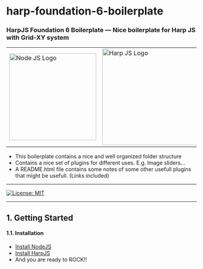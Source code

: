 # harp-foundation-6-boilerplate


### HarpJS Foundation 6 Boilerplate — Nice boilerplate for Harp JS with Grid-XY system

<table width="100%">
	<tr>
		<td>
			<a href="https://nodejs.org/en/">
			<img src="https://www.netgains.org/wp-content/uploads/2014/01/node_js.png" width="230" title="Node JS Logo">
			</a>
		</td>
		<td>
			<a href="http://harpjs.com/">
			<img src="http://sintaxi.com/assets/img/harp-banner.svg" width="256" title="Harp JS Logo">
			</a>
		</td>
		<td>
			<a href="https://foundation.zurb.com/sites/docs/xy-grid.html">
			<img src="https://foundation.zurb.com/assets/img/learn/features/svgs/code-reduction-01.svg" width="256" title="Zurb Foundation Logo">
			</a>
		</td>
	</tr>
</table>


- This boilerplate contains a nice and well organized folder structure 
- Contains a nice set of plugins for different uses. E.g. Image sliders... 
- A README.html file contains some notes of some other usefull plugins that might be usefull. (Links included) 

***

[![License: MIT](https://img.shields.io/badge/License-MIT-yellow.svg)](https://opensource.org/licenses/MIT)


***

## 1. Getting Started

#### 1.1. Installation

- [Install NodeJS](https://nodejs.org/en/)
- [Install HarpJS](http://harpjs.com/)
- And you are ready to ROCK!!
